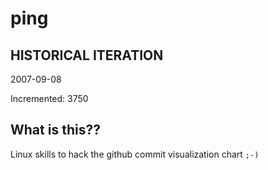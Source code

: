 # ping

## HISTORICAL ITERATION
2007-09-08

Incremented: 3750

## What is this?? 
Linux skills to hack the github commit visualization chart `;-)`
